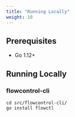 ```yaml
---
title: "Running Locally"
weight: 10
---
```


## Prerequisites

- Go 1.12+

## Running Locally

### flowcontrol-cli
```
cd src/flowcontrol-cli/
go install flowctl
```
